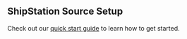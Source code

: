 ## ShipStation Source Setup

Check out our [quick start guide](https://docs.buildable.dev/) to learn how to get started.